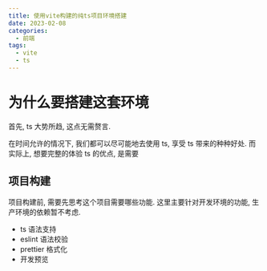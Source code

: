 ```yaml
---
title: 使用vite构建的纯ts项目环境搭建
date: 2023-02-08
categories:
  - 前端
tags:
  - vite
  - ts
---
```


# 为什么要搭建这套环境

首先, ts 大势所趋, 这点无需赘言. <br />

在时间允许的情况下, 我们都可以尽可能地去使用 ts, 享受 ts 带来的种种好处. 而实际上, 想要完整的体验 ts 的优点, 是需要

## 项目构建

项目构建前, 需要先思考这个项目需要哪些功能. 这里主要针对开发环境的功能, 生产环境的依赖暂不考虑.

- ts 语法支持
- eslint 语法校验
- prettier 格式化
- 开发预览
